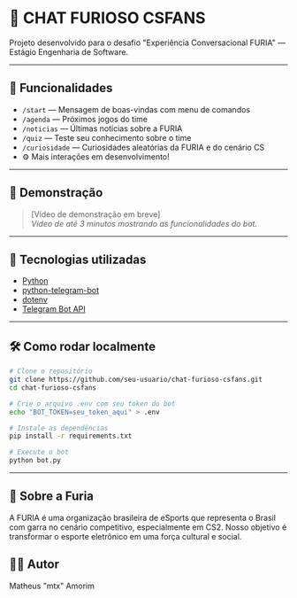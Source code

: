 # 🐾 CHAT FURIOSO CSFANS

Projeto desenvolvido para o desafio "Experiência Conversacional FURIA" — Estágio Engenharia de Software.

---

## 🚀 Funcionalidades

- `/start` — Mensagem de boas-vindas com menu de comandos
- `/agenda` — Próximos jogos do time
- `/noticias` — Últimas notícias sobre a FURIA
- `/quiz` — Teste seu conhecimento sobre o time
- `/curiosidade` — Curiosidades aleatórias da FURIA e do cenário CS
- ⚙️ Mais interações em desenvolvimento!

---

## 📸 Demonstração

> [Vídeo de demonstração em breve]  
> *Vídeo de até 3 minutos mostrando as funcionalidades do bot.*

---

## 🧪 Tecnologias utilizadas

- [Python](https://www.python.org/)
- [python-telegram-bot](https://github.com/python-telegram-bot/python-telegram-bot)
- [dotenv](https://pypi.org/project/python-dotenv/)
- [Telegram Bot API](https://core.telegram.org/bots/api)

---

## 🛠️ Como rodar localmente

```bash
# Clone o repositório
git clone https://github.com/seu-usuario/chat-furioso-csfans.git
cd chat-furioso-csfans

# Crie o arquivo .env com seu token do bot
echo "BOT_TOKEN=seu_token_aqui" > .env

# Instale as dependências
pip install -r requirements.txt

# Execute o bot
python bot.py
```

---

## 🐾 Sobre a Furia

A FURIA é uma organização brasileira de eSports que representa o Brasil com garra no cenário competitivo, especialmente em CS2. Nosso objetivo é transformar o esporte eletrônico em uma força cultural e social.

## 👨‍💻 Autor

Matheus "mtx" Amorim